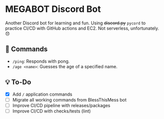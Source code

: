 # MEGABOT Discord Bot
Another Discord bot for learning and fun. Using ~~discord.py~~ `pycord` to practice CI/CD with GitHub actions and EC2. Not serverless, unfortunately. 😞

## 🤖 Commands
- `/ping`: Responds with pong.
- `/age <name>`: Guesses the age of a specified name.

## 💡 To-Do
- [x] Add `/` application commands
- [ ] Migrate all working commands from BlessThisMess bot
- [ ] Improve CI/CD pipeline with releases/packages
- [ ] Improve CI/CD with checks/tests (lint)
